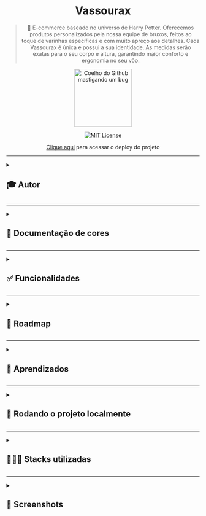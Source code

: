 <div align="center">
  
# Vassourax
  
> 🧹 E-commerce baseado no universo de Harry Potter. Oferecemos produtos personalizados pela nossa equipe de bruxos, feitos ao toque de varinhas específicas e com muito apreço aos detalhes. Cada Vassourax é única e possui a sua identidade. As medidas serão exatas para o seu corpo e altura, garantindo maior conforto e ergonomia no seu vôo.
  
  <img src="https://user-images.githubusercontent.com/70871620/193677949-8dd66c48-e521-4b34-9692-3826b32391c1.gif" height="150px" title="Coelho do Github mastigando um bug"/>  

<br>
  
[![MIT License](https://img.shields.io/badge/License-MIT-green.svg)](https://choosealicense.com/licenses/mit/)
 
[Clique aqui](http://vassourax.vercel.app/) para acessar o deploy do projeto
  
</div>

---

<details>
<summary><h2>🎓 Autor</h2></summary>

<div align="left">
  
[Matheus Queiroz](https://github.com/matheusqueirozds) |  
:-------------------------:|
 <a href="https://github.com/matheusqueirozds"><img src="https://avatars.githubusercontent.com/u/70871620?v=4" width="100px;" alt="Foto do Matheus Queiroz no GitHub"/></a> |
  
</div>
</details>

---

<details>
<summary><h2>🎨 Documentação de cores</h2></summary>
<div>

| Cor | Hexadecimal |
| :---: | :---: |
| cor-0 | #ffffff | 
| cor-1 | #f7f7f7 | 
| cor-2 | #ededed | 
| cor-3 | #dedede | 
| cor-4 | #cccccc | 
| cor-5 | #b2b2b2 | 
| cor-6 | #9c9c9c | 
| cor-7 | #717171 | 
| cor-8 | #595959 | 
| cor-9 | #404040 | 
| cor-10 | #2e2e2e | 
| cor-11 | #111111 | 
| cor-12 | #000000 | 
| cor-p1 | #ffbb00 | 
| cor-p2 | #e4a30b | 
| cor-p3 | #a66f00 | 
| cor-p4 | #664400 | 
| cor-p5 | #332200 | 
  
</div>  
</details>

---

<details>
<summary><h2>✅ Funcionalidades</h2></summary>

Seguem as principais features acrescentadas nesse projeto:

-  [x] O site está responsivo
-  [x] As informações estão organizadas por seções
-  [x] O código está indentado e de fácil entendimento para futuras manutenções
-  [x] Foram utilizadas tags avançadas do HTML e do CSS, explorando diversas possibilidades de formatação do site
-  [x] Existem contéudos dinâmicos no site.
  
</details>  
  
 --- 
 
<details>
<summary><h2>🚫 Roadmap</h2></summary>

</details>  
  
 --- 
 
<details>
<summary><h2>🎯 Aprendizados</h2></summary>

-  [x] Componentização
-  [x] Manipulação do DOM
-  [x] Otimizações
-  [x] Semântica e acessibilidade
-  [x] Minificação do CSS
-  [x] SEO  

</details>    
  
 ---

<details>
<summary><h2>🔄 Rodando o projeto localmente</h2></summary>  
  
Clone o projeto via HTTPS

```bash
  git clone https://github.com/matheusqueirozds/vassourax.git
```

Entre no diretório do projeto

```bash
  cd vassourax
```

Inicie o servidor pelo Go Live, disponível após a intalação da extensão Live Server ([clique aqui](https://marketplace.visualstudio.com/items?itemName=ritwickdey.LiveServer) para baixar a extensão)

![image](https://user-images.githubusercontent.com/70871620/193433021-eda88178-eec1-4580-a768-0408298cb70e.png)

</details>  

 --- 
 
<details>
<summary><h2>🤹🏾‍♂️ Stacks utilizadas</h2></summary>
  
- UX/UI Design
- HTML e CSS
- JavaScript  
  
</details>   
  
 --- 
 
<details>
<summary><h2>🔳 Screenshots</h2></summary>

<div align="center">

| Home | Vassouras | Seguros | Contato |
| --- | --- | --- | --- |
| <img src="https://user-images.githubusercontent.com/70871620/193680227-15bc7aff-3492-433a-a203-52c727d9ac5a.png" max-width="1220px" title="Home"/> | <img src="https://user-images.githubusercontent.com/70871620/193680357-6ae41a9a-2023-49ee-ad76-2a479c807561.png" max-width="1220px" title="Vassouras" /> | <img src="https://user-images.githubusercontent.com/70871620/193680595-d4167c4c-f4cd-4b7b-85cf-fd141942d5ee.png" max-width="1220px" title="Seguros" /> | <img src="https://user-images.githubusercontent.com/70871620/193680837-283ec0c3-b8f6-4d1c-9f7b-bb07f45a07ae.png" max-width="1220px" title="Contato" />

</div>
</details>
